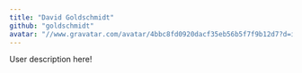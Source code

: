 ```yaml
---
title: "David Goldschmidt"
github: "goldschmidt"
avatar: "//www.gravatar.com/avatar/4bbc8fd0920dacf35eb56b5f7f9b12d7?d=identicon"
---
```


User description here!

